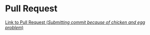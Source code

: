 # Pull Request

[Link to Pull Request (*Submitting commit because of chicken and egg problem*)](https://github.com/kylehoac/REST-Framework/commit/34ec5c83ad9af2a9084e03831a9fd7d9c75ec9fa)
